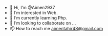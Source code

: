 - 👋 Hi, I’m @Aimen2937
- 👀 I’m interested in Web.
- 🌱 I’m currently learning Php.
- 💞️ I’m looking to collaborate on ...
- 📫 How to reach me aimentahir48@gmail.com

<!---
Aimen2937/Aimen2937 is a ✨ special ✨ repository because its `README.md` (this file) appears on your GitHub profile.
You can click the Preview link to take a look at your changes.
--->
